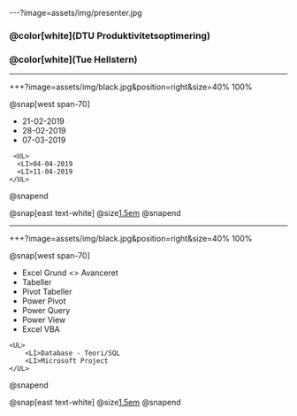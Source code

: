 ---?image=assets/img/presenter.jpg

### @color[white](DTU Produktivitetsoptimering)
### @color[white](Tue Hellstern)

---

+++?image=assets/img/black.jpg&position=right&size=40% 100%

@snap[west span-70]
    <UL>
      <LI>21-02-2019
      <LI>28-02-2019
      <LI>07-03-2019
     </UL>
          
     <UL>     
      <LI>04-04-2019
      <LI>11-04-2019
    </UL>
@snapend

@snap[east text-white]
  @size[1.5em](Indhold)
@snapend

---

+++?image=assets/img/black.jpg&position=right&size=40% 100%

@snap[west span-70]
    <UL>
        <LI>Excel Grund <> Avanceret
        <LI>Tabeller
        <LI>Pivot Tabeller
        <LI>Power Pivot
        <LI>Power Query
        <LI>Power View
        <LI>Excel VBA
    </UL>
            
    <UL>
        <LI>Database - Teori/SQL
        <LI>Microsoft Project
    </UL>
    
@snapend

@snap[east text-white]
  @size[1.5em](Indhold)
@snapend



